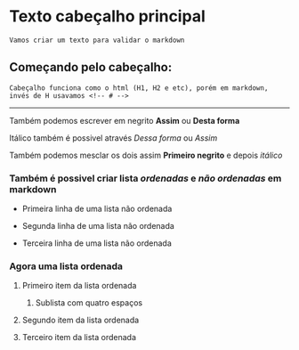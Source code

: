 # Texto cabeçalho principal


    Vamos criar um texto para validar o markdown


## Começando pelo cabeçalho: 


    Cabeçalho funciona como o html (H1, H2 e etc), porém em markdown, invés de H usavamos <!-- # -->

------------------------------------------------------------------------------------------------------


Também podemos escrever em negrito **Assim** ou __Desta forma__

Itálico também é possivel através *Dessa forma* ou _Assim_

Também podemos mesclar os dois assim __Primeiro negrito__ e depois *itálico*


### Também é possivel criar lista **_ordenadas_** e **_não ordenadas_** em markdown

* Primeira linha de uma lista não ordenada

* Segunda linha de uma lista não ordenada

* Terceira linha de uma lista não ordenada

### Agora uma lista **ordenada**

1. Primeiro item da lista ordenada
   1. Sublista com quatro espaços

2. Segundo item da lista ordenada

3. Terceiro item da lista ordenada